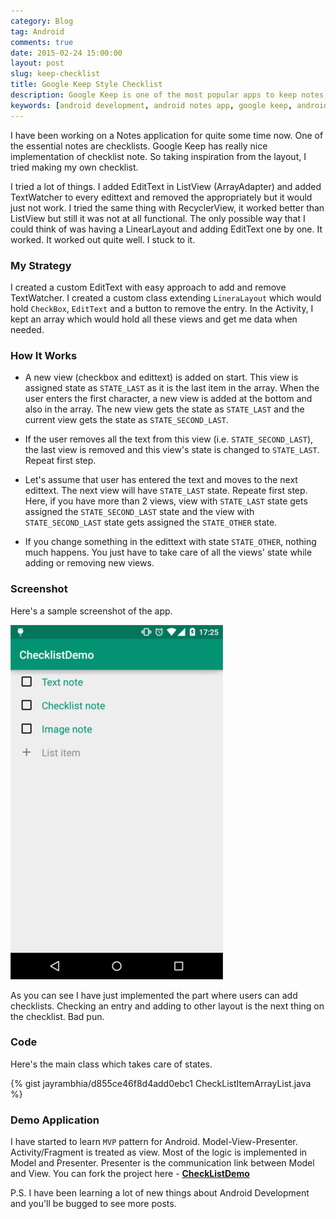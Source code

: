 ```yaml
---
category: Blog
tag: Android
comments: true
date: 2015-02-24 15:00:00
layout: post
slug: keep-checklist
title: Google Keep Style Checklist
description: Google Keep is one of the most popular apps to keep notes, checklists among other things. The user experience in unparalleled. Here, I try to replicate the same user experience of adding things to do in a check list.
keywords: [android development, android notes app, google keep, android todo list, android UI, Google keep checklist, android checklist]
---
```


I have been working on a Notes application for quite some time now. One of the essential notes are checklists. Google Keep has really nice implementation of checklist note. So taking inspiration from the layout, I tried making my own checklist.

I tried a lot of things. I added EditText in ListView (ArrayAdapter) and added TextWatcher to every edittext and removed the appropriately but it would just not work. I tried the same thing with RecyclerView, it worked better than ListView but still it was not at all functional. The only possible way that I could think of was having a LinearLayout and adding EditText one by one. It worked. It worked out quite well. I stuck to it.

### My Strategy

I created a custom EditText with easy approach to add and remove TextWatcher. I created a custom class extending `LineraLayout` which would hold `CheckBox`, `EditText` and a button to remove the entry. In the Activity, I kept an array which would hold all these views and get me data when needed.

### How It Works

 - A new view (checkbox and edittext) is added on start. This view is assigned state as `STATE_LAST` as it is the last item in the array. When the user enters the first character, a new view is added at the bottom and also in the array. The new view gets the state as `STATE_LAST` and the current view gets the state as `STATE_SECOND_LAST`.

 - If the user removes all the text from this view (i.e. `STATE_SECOND_LAST`), the last view is removed and this view's state is changed to `STATE_LAST`. Repeat first step.

 - Let's assume that user has entered the text and moves to the next edittext. The next view will have `STATE_LAST` state. Repeate first step. Here, if you have more than 2 views, view with `STATE_LAST` state gets assigned the `STATE_SECOND_LAST` state and the view with `STATE_SECOND_LAST` state gets assigned the `STATE_OTHER` state.

 - If you change something in the edittext with state `STATE_OTHER`, nothing much happens. You just have to take care of all the views' state while adding or removing new views.

### Screenshot

 Here's a sample screenshot of the app.

 ![Screenshot](https://github.com/jayrambhia/ChecklistDemo/raw/master/images/screenshot_1.jpg)

As you can see I have just implemented the part where users can add checklists. Checking an entry and adding to other layout is the next thing on the checklist. Bad pun.

### Code

 Here's the main class which takes care of states.

 {% gist jayrambhia/d855ce46f8d4add0ebc1 CheckListItemArrayList.java %}

### Demo Application

 I have started to learn `MVP` pattern for Android. Model-View-Presenter. Activity/Fragment is treated as view. Most of the logic is implemented in Model and Presenter. Presenter is the communication link between Model and View. You can fork the project here - **[CheckListDemo](https://github.com/jayrambhia/ChecklistDemo)**

 P.S. I have been learning a lot of new things about Android Development and you'll be bugged to see more posts.
